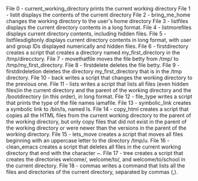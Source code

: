 File 0 - current_working_directory prints the current working directory
File 1 - listit displays the contents of the current directory
File 2 - bring_me_home changes the working directory to the user's home directory
File 3 - listfiles displays the current directory contents in a long format.
File 4 - listmorefiles displays current directory contents, including hidden files.
File 5 - listfilesdigitonly displays current directory contents in long format, with user and group IDs displayed numerically and hidden files.
File 6 - firstdirectory creates a script that creates a directory named my_first_directory in the /tmp/direcctory.
File 7 - movethatfile moves the file betty from /tmp/ to /tmp/my_first_directory.
File 8 - firstdelete deletes the file betty.
File 9 - firstdirdeletion deletes the directory my_first_directory that is in the /tmp directory.
File 10 - back writes a script that changes the working directory to the previous one.
File 11 - lists writes a script that lists all files (even hidden files)in the current directory and the parent of the working directory and the /bootdirectory (in this order), in long format.
File 12 - file_type writes a script that prints the type of the file names iamafile.
File 13 - symbolic_link creates a symbolic link to /bin/ls, named ls.
File 14 - copy_html creates a script that copies all the HTML files from the current working directory to the parent of the working directory, but only copy files that did not exist in the parent of the working directory or were newer than the versions in the parent of the working directory.
File 15 - lets_move creates a script that moves all files beginning with an uppercase letter to the directory /tmp/u.
File 16 - clean_emacs creates a script that deletes all files in the current working directory that end with the character ~.
File 17 - tree creates a script that creates the directories welcome/, welcome/to/, and welcome/to/school in the current directory.
File 18 - commas writes a command that lists all the files and directories of the current directory, separated by commas (,).
